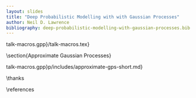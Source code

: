 ```yaml
---
layout: slides
title: "Deep Probabilistic Modelling with with Gaussian Processes"
author: Neil D. Lawrence
bibliography: deep-probabilistic-modelling-with-gaussian-processes.bib
---
```


talk-macros.gpp}/talk-macros.tex}

\section{Approximate Gaussian Processes}

talk-macros.gpp}p/includes/approximate-gps-short.md}

\thanks

\references


